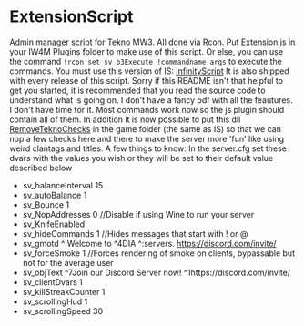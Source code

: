 # ExtensionScript
Admin manager script for Tekno MW3. All done via Rcon.
Put Extension.js in your IW4M Plugins folder to make use of this script. Or else, you can use the command ```!rcon set sv_b3Execute !commandname args``` to execute the commands.
You must use this version of IS: [InfinityScript](https://github.com/diamante0018/InfinityScript)
It is also shipped with every release of this script.
Sorry if this README isn't that helpful to get you started, it is recommended that you read the source code to understand what is going on.
I don't have a fancy pdf with all the feautures. I don't have time for it.
Most commands work now so the js plugin should contain all of them.
In addition it is now possible to put this dll [RemoveTeknoChecks](https://github.com/diamante0018/RemoveTeknoChecks) in the game folder (the same as IS) so that we can nop a few checks here and there to make the server more 'fun' like using weird clantags and titles.
A few things to know:
In the server.cfg set these dvars with the values you wish or they will be set to their default value described below
- sv_balanceInterval 15
- sv_autoBalance 1
- sv_Bounce 1
- sv_NopAddresses 0 //Disable if using Wine to run your server
- sv_KnifeEnabled
- sv_hideCommands 1 //Hides messages that start with ! or @
- sv_gmotd ^:Welcome to ^4DIA ^:servers. https://discord.com/invite/
- sv_forceSmoke 1 //Forces rendering of smoke on clients, bypassable but not for the average user
- sv_objText ^7Join our Discord Server now! ^1https://discord.com/invite/
- sv_clientDvars 1
- sv_killStreakCounter 1
- sv_scrollingHud 1
- sv_scrollingSpeed 30